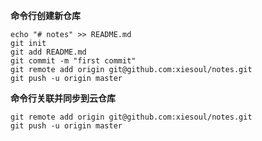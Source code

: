 **命令行创建新仓库**
```shell
echo "# notes" >> README.md
git init
git add README.md
git commit -m "first commit"
git remote add origin git@github.com:xiesoul/notes.git
git push -u origin master
```

**命令行关联并同步到云仓库**
```shell
git remote add origin git@github.com:xiesoul/notes.git
git push -u origin master
```

